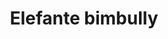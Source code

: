 ---
layout: libro
title: Elefante bimbully
flipbook: https://www.yumpu.com/es/embed/view/O9P3s6yTzc4MjbGa
flipbookIngles: https://www.yumpu.com/en/embed/view/lFrs06VoyqtXePJA
permalink: /libros/elefante_bimbully/
---
